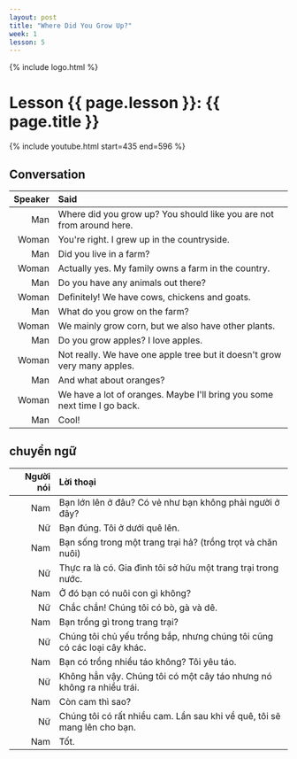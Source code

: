 ```yaml
---
layout: post
title: "Where Did You Grow Up?"
week: 1
lesson: 5
---
```


{% include logo.html %}
  
# Lesson {{ page.lesson }}: {{ page.title }}

{% include youtube.html start=435 end=596 %}

## Conversation

Speaker | Said
---: | :---
Man | Where did you grow up? You should like you are not from around here.
Woman | You're right. I grew up in the countryside.
Man | Did you live in a farm?
Woman | Actually yes. My family owns a farm in the country.
Man | Do you have any animals out there?
Woman | Definitely! We have cows, chickens and goats.
Man | What do you grow on the farm?
Woman | We mainly grow corn, but we also have other plants.
Man | Do you grow apples? I love apples.
Woman | Not really. We have one apple tree but it doesn't grow very many apples.
Man | And what about oranges?
Woman | We have a lot of oranges. Maybe I'll bring you some next time I go back.
Man | Cool!

## chuyển ngữ

Người nói | Lời thoại
---: | :---
Nam | Bạn lớn lên ở đâu? Có vẻ như bạn không phải người ở đây?
Nữ | Bạn đúng. Tôi ở dưới quê lên.
Nam | Bạn sống trong một trang trại hả? (trồng trọt và chăn nuôi)
Nữ | Thực ra là có. Gia đình tôi sở hữu một trang trại trong nước.
Nam | Ở đó bạn có nuôi con gì không?
Nữ | Chắc chắn! Chúng tôi có bò, gà và dê.
Nam | Bạn trồng gì trong trang trại?
Nữ | Chúng tôi chủ yếu trồng bắp, nhưng chúng tôi cũng có các loại cây khác.
Nam | Bạn có trồng nhiều táo không? Tôi yêu táo.
Nữ | Không hẳn vậy. Chúng tôi có một cây táo nhưng nó không ra nhiều trái.
Nam | Còn cam thì sao?
Nữ | Chúng tôi có rất nhiều cam. Lần sau khi về quê, tôi sẽ mang lên cho bạn.
Nam | Tốt.
